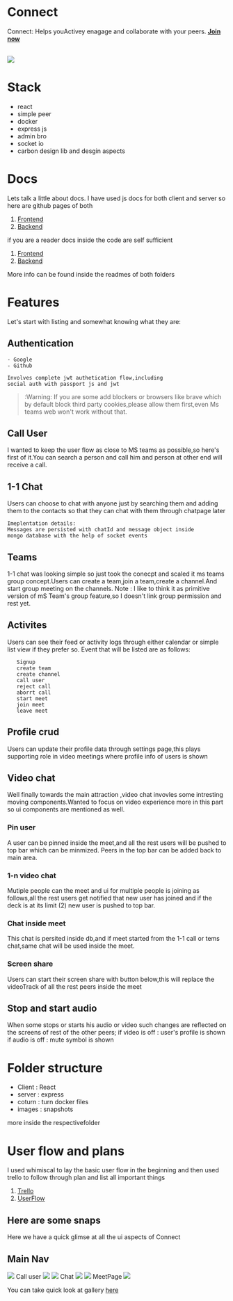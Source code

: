 # Connect

Connect: Helps youActivey enagage and collaborate with your peers.
**[Join now](https://connect-engage.voldemort.wtf)**

<br/>
<img align="center" src="./images/1.png"/>

# Stack

- react
- simple peer
- docker
- express js
- admin bro
- socket io
- carbon design lib and desgin aspects

# Docs

Lets talk a little about docs.
I have used js docs for both client and server so here are github pages of both

1. [Frontend](https://kunalsolanke.github.io/EngageReactDocs/)
2. [Backend](https://kunalsolanke.github.io/EngageNodeDocs/)

if you are a reader docs inside the code are self sufficient

1. [Frontend](./client)
2. [Backend](./server)

More info can be found inside the readmes of both folders

# Features

Let's start with listing and somewhat knowing what they are:

## Authentication

    - Google
    - Github

    Involves complete jwt authetication flow,including
    social auth with passport js and jwt

> :Warning: If you are some add blockers or browsers like brave which by default block
> third party cookies,please allow them first,even Ms teams web won't work without that.

## Call User

I wanted to keep the user flow as close to MS teams as possible,so here's first of it.You can search a person and call him and person at other end will receive a call.

## 1-1 Chat

Users can choose to chat with anyone just by searching them and adding them to the contacts so that they can chat with them through chatpage later

```
Imeplentation details:
Messages are persisted with chatId and message object inside
mongo database with the help of socket events
```

## Teams

1-1 chat was looking simple so just took the conecpt and scaled it ms teams group concept.Users can create a team,join a team,create a channel.And start group meeting on the channels.
Note : I like to think it as primitive version of mS Team's
group feature,so I doesn't link group permission and rest yet.

## Activites

Users can see their feed or activity logs through either calendar or simple list view if they prefer so.
Event that will be listed are as follows:

```
   Signup
   create team
   create channel
   call user
   reject call
   aborrt call
   start meet
   join meet
   leave meet
```

## Profile crud

Users can update their profile data through settings page,this plays supporting role in video meetings where profile info of users is shown

## Video chat

Well finally towards the main attraction ,video chat invovles some intresting moving components.Wanted to focus on video experience more in this part so ui components are mentioned as well.

### Pin user

A user can be pinned inside the meet,and all the rest users will be pushed to top bar which can be minmized.
Peers in the top bar can be added back to main area.

### 1-n video chat

Mutiple people can the meet and ui for multiple people is joining as follows,all the rest users get notified that new user has joined and if the deck is at its limit
(2) new user is pushed to top bar.

### Chat inside meet

This chat is persited inside db,and if meet started from the 1-1 call or tems chat,same chat will be used inside the meet.

### Screen share

Users can start their screen share with button below,this will replace the videoTrack of all the rest peers inside the meet

## Stop and start audio

When some stops or starts his audio or video such changes are reflected on the screens of rest of the other peers;
if video is off : user's profile is shown
if audio is off : mute symbol is shown

# Folder structure

- Client : React
- server : express
- coturn : turn docker files
- images : snapshots

more inside the respectivefolder

# User flow and plans

I used whimiscal to lay the basic user flow in the beginning and then used trello to follow through plan
and list all important things

1. [Trello](https://trello.com/b/atuNjaPP/engage)
2. [UserFlow](https://whimsical.com/connect-engage-CGWvuzuggiU1sKJBbg8psn)

## Here are some snaps

Here we have a quick glimse at all the ui aspects of Connect

## Main Nav

<img src="./images/1.png">
Call user
<img src="./images/22.png">
<img src="./images/17.png">
Chat 
<img src="./images/13.png">
<img src="./images/16.png">
MeetPage
<img src="./images/19.png">

You can take quick look at gallery [here](Gallery.md)
